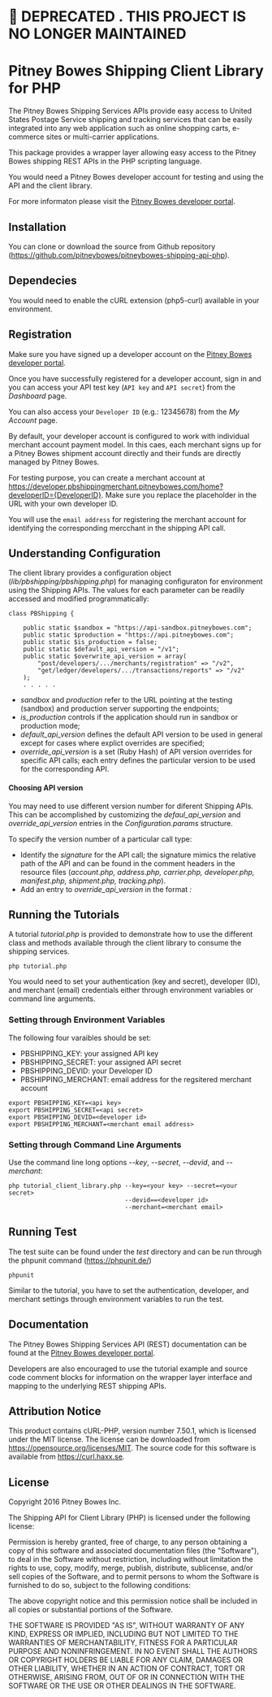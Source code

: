 # &#x1F534; DEPRECATED . THIS PROJECT IS NO LONGER MAINTAINED 

# Pitney Bowes Shipping Client Library for PHP

The Pitney Bowes Shipping Services APIs provide easy access to United States 
Postage Service shipping and tracking services that can be easily integrated 
into any web application such as online shopping carts, e-commerce sites or 
multi-carrier applications. 

This package provides a wrapper layer allowing easy access to the Pitney Bowes 
shipping REST APIs in the PHP scripting language.  

You would need a Pitney Bowes developer account for testing and using the API
and the client library.

For more informaton please visit the 
[Pitney Bowes developer portal](http://developer.pitneybowes.com).

## Installation
 
You can clone or download the source from Github repository (https://github.com/pitneybowes/pitneybowes-shipping-api-php).

## Dependecies

You would need to enable the cURL extension (php5-curl) available in your environment.

## Registration

Make sure you have signed up a developer account on the 
[Pitney Bowes developer portal](http://developer.pitneybowes.com).

Once you have successfully registered for a developer account, sign in and
you can access your API test key (`API key` and `API secret`) from the *Dashboard*
page. 

You can also access your `Developer ID` (e.g.: 12345678) from the *My Account* 
page.

By default, your developer account is configured to work with individual 
merchant account payment model. In this caes, each merchant signs up for 
a Pitney Bowes shipment account directly and their funds are directly 
managed by Pitney Bowes. 

For testing purpose, you can create a merchant account 
at https://developer.pbshippingmerchant.pitneybowes.com/home?developerID={DeveloperID}.
Make sure you replace the placeholder in the URL with your own developer ID.

You will use the `email address` for registering the merchant account for
identifying the corresponding mercchant in the shipping API call. 

## Understanding Configuration

The client library provides a configuration object (*lib/pbshipping/pbshipping.php*) for 
managing configuraton for environment using the Shipping APIs. The values 
for each parameter can be readily accessed and modified programmatically:

```
class PBShipping {

	public static $sandbox = "https://api-sandbox.pitneybowes.com";
	public static $production = "https://api.pitneybowes.com";
	public static $is_production = false;
	public static $default_api_version = "/v1"; 
	public static $overwrite_api_version = array(
		"post/developers/.../merchants/registration" => "/v2",
		"get/ledger/developers/.../transactions/reports" => "/v2"
	);
	. . . . . 
```
* *sandbox* and *production* refer to the URL pointing at the testing (sandbox)
and production server supporting the endpoints;
* *is_production* controls if the application should run in sandbox or 
production mode;
* *default_api_version* defines the default API version to be used in general 
except for cases where explict overrides are specified;
* *override_api_version* is a set (Ruby Hash) of API version 
overrides for specific API calls; each entry defines the particular version 
to be used for the corresponding API.

#### Choosing API version

You may need to use different version number for diferent Shipping APIs. 
This can be accomplished by customizing the *defaul_api_version* and 
*override_api_version* entries in the *Configuration.params* structure. 

To specify the version number of a particular call type:
* Identify the *signature* for the API call; the signature mimics the relative
path of the API and can be found in the comment headers in the resource files 
(*account.php, address.php, carrier.php, developer.php, manifest.php, shipment.php, tracking.php*).
* Add an entry to *override_api_version* in the format 
*<api signature>: <verson string>* 


## Running the Tutorials

A tutorial *tutorial.php* is provided to demonstrate how to use the different class and
methods available through the client library to consume the shipping services.

```
php tutorial.php
```

You would need to set your authentication (key and secret), 
developer (ID), and merchant (email) credentials either through environment 
variables or command line arguments.

### Setting through Environment Variables

The following four varaibles should be set:
* PBSHIPPING_KEY: your assigned API key
* PBSHIPPING_SECRET: your assigned API secret
* PBSHIPPING_DEVID: your Developer ID
* PBSHIPPING_MERCHANT: email address for the regsitered merchant account

```
export PBSHIPPING_KEY=<api key>
export PBSHIPPING_SECRET=<api secret>
export PBSHIPPING_DEVID=<developer id>
export PBSHIPPING_MERCHANT=<merchant email address>
```

### Setting through Command Line Arguments

Use the command line long options *--key*, *--secret*, *--devid*, and *--merchant*:

```
php tutorial_client_library.php --key=<your key> --secret=<your secret> 
                                --devid==<developer id> 
                                --merchant=<merchant email>
```

## Running Test 

The test suite can be found under the *test* directory and can be run through the 
phpunit command (https://phpunit.de/)

```
phpunit
```

Similar to the tutorial, you have to set the authentication, developer, and 
merchant settings through environment variables to run the test.

## Documentation

The Pitney Bowes Shipping Services API (REST) documentation can be found at the 
[Pitney Bowes developer portal](http://developer.pitneybowes.com).

Developers are also encouraged to use the tutorial example and source code 
comment blocks for information on the wrapper layer interface and mapping to the 
underlying REST shipping APIs. 

## Attribution Notice

This product contains cURL-PHP, version number 7.50.1, which is licensed under the 
MIT license. The license can be downloaded from https://opensource.org/licenses/MIT. 
The source code for this software is available from https://curl.haxx.se.

## License

Copyright 2016 Pitney Bowes Inc.

The Shipping API for Client Library (PHP) is licensed under the following license:

Permission is hereby granted, free of charge, to any person obtaining a copy of this 
software and associated documentation files (the "Software"), to deal in the Software 
without restriction, including without limitation the rights to use, copy, modify, 
merge, publish, distribute, sublicense, and/or sell copies of the Software, and to 
permit persons to whom the Software is furnished to do so, subject to the following 
conditions:

The above copyright notice and this permission notice shall be included in all copies 
or substantial portions of the Software.

THE SOFTWARE IS PROVIDED "AS IS", WITHOUT WARRANTY OF ANY KIND, EXPRESS OR IMPLIED, 
INCLUDING BUT NOT LIMITED TO THE WARRANTIES OF MERCHANTABILITY, FITNESS FOR A PARTICULAR 
PURPOSE AND NONINFRINGEMENT. IN NO EVENT SHALL THE AUTHORS OR COPYRIGHT HOLDERS BE LIABLE 
FOR ANY CLAIM, DAMAGES OR OTHER LIABILITY, WHETHER IN AN ACTION OF CONTRACT, TORT OR 
OTHERWISE, ARISING FROM, OUT OF OR IN CONNECTION WITH THE SOFTWARE OR THE USE OR OTHER 
DEALINGS IN THE SOFTWARE.
